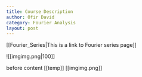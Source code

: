 ```yaml
---
title: Course Description
author: Ofir David
category: Fourier Analysis
layout: post
---
```

[[Fourier_Series|This is a link to Fourier series page]]

![[imgimg.png|100]]

before content 
[[temp]]
[[imgimg.png]]
